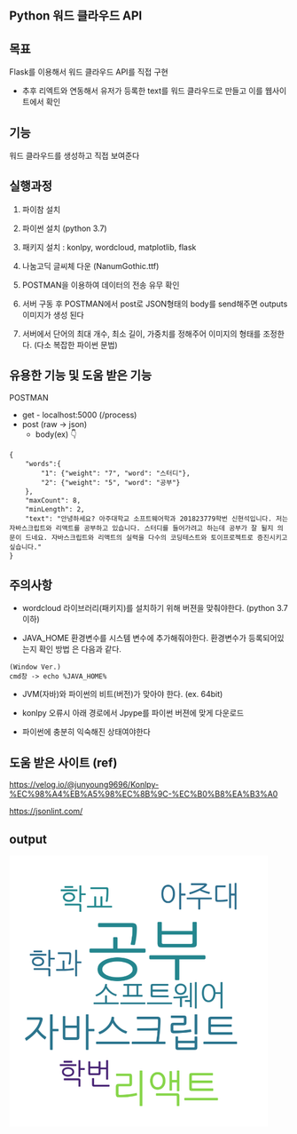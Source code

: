 ## Python 워드 클라우드 API

## 목표
Flask를 이용해서 워드 클라우드 API를 직접 구현
* 추후 리엑트와 연동해서 유저가 등록한 text를 워드 클라우드로 만들고 이를 웹사이트에서 확인

## 기능
워드 클라우드를 생성하고 직접 보여준다

## 실행과정

1. 파이참 설치

2. 파이썬 설치 (python 3.7)

3. 패키지 설치 : konlpy, wordcloud, matplotlib, flask

4. 나눔고딕 글씨체 다운 (NanumGothic.ttf)

5. POSTMAN을 이용하여 데이터의 전송 유무 확인

6. 서버 구동 후 POSTMAN에서 post로 JSON형태의 body를 send해주면 outputs 이미지가 생성 된다

7. 서버에서 단어의 최대 개수, 최소 길이, 가중치를 정해주어 이미지의 형태를 조정한다. (다소 복잡한 파이썬 문법)



## 유용한 기능 및 도움 받은 기능
POSTMAN
* get - localhost:5000 (/process)
* post (raw -> json)
  * body(ex) 👇
```
{
    "words":{
        "1": {"weight": "7", "word": "스터디"},
        "2": {"weight": "5", "word": "공부"}
    },
    "maxCount": 8,
    "minLength": 2,
    "text": "안녕하세요? 아주대학교 소프트웨어학과 201823779학번 신현석입니다. 저는 자바스크립트와 리액트를 공부하고 있습니다. 스터디를 들어가려고 하는데 공부가 잘 될지 의문이 드네요. 자바스크립트와 리액트의 실력을 다수의 코딩테스트와 토이프로젝트로 증진시키고 싶습니다."
}
```

## 주의사항

* wordcloud 라이브러리(패키지)를 설치하기 위해 버젼을 맞춰야한다. (python 3.7이하)

* JAVA_HOME 환경변수를 시스템 변수에 추가해줘야한다. 환경변수가 등록되어있는지 확인 방법 은 다음과 같다. 
```
(Window Ver.)
cmd창 -> echo %JAVA_HOME%
```
* JVM(자바)와 파이썬의 비트(버전)가 맞아야 한다. (ex. 64bit)

* konlpy 오류시 아래 경로에서 Jpype를 파이썬 버젼에 맞게 다운로드
* 파이썬에 충분히 익숙해진 상태여야한다
## 도움 받은 사이트 (ref)

https://velog.io/@junyoung9696/Konlpy-%EC%98%A4%EB%A5%98%EC%8B%9C-%EC%B0%B8%EA%B3%A0

https://jsonlint.com/

## output
![output](readmeOnly.png)


